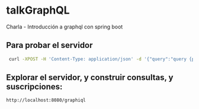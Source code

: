 # talkGraphQL
Charla - Introducción a graphql con spring boot

## Para probar el servidor
```sh
 curl -XPOST -H 'Content-Type: application/json' -d '{"query":"query {post:recentPosts(count:1, offset:0) {title}}"}' http://localhost:8080/graphql
 ```

## Explorar el servidor, y construir consultas, y suscripciones:

```
http://localhost:8080/graphiql
```